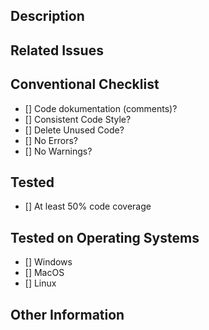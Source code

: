 ## Description

## Related Issues

## Conventional Checklist
- [] Code dokumentation (comments)?
- [] Consistent Code Style?
- [] Delete Unused Code?
- [] No Errors?
- [] No Warnings?

## Tested
- [] At least 50% code coverage

## Tested on Operating Systems
- [] Windows
- [] MacOS
- [] Linux

## Other Information